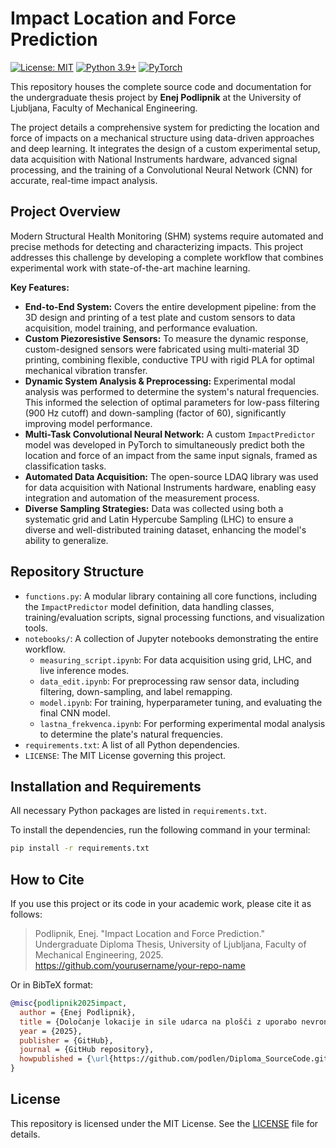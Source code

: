 # Impact Location and Force Prediction

[![License: MIT](https://img.shields.io/badge/License-MIT-yellow.svg)](https://opensource.org/licenses/MIT)
[![Python 3.9+](https://img.shields.io/badge/python-3.9+-blue.svg)](https://www.python.org/downloads/release/python-390/)
[![PyTorch](https://img.shields.io/badge/PyTorch-%23EE4C2C.svg?style=for-the-badge&logo=PyTorch&logoColor=white)](https://pytorch.org/)

This repository houses the complete source code and documentation for the undergraduate thesis project by **Enej Podlipnik** at the University of Ljubljana, Faculty of Mechanical Engineering.

The project details a comprehensive system for predicting the location and force of impacts on a mechanical structure using data-driven approaches and deep learning. It integrates the design of a custom experimental setup, data acquisition with National Instruments hardware, advanced signal processing, and the training of a Convolutional Neural Network (CNN) for accurate, real-time impact analysis.

## Project Overview

Modern Structural Health Monitoring (SHM) systems require automated and precise methods for detecting and characterizing impacts. This project addresses this challenge by developing a complete workflow that combines experimental work with state-of-the-art machine learning.

**Key Features:**

-   **End-to-End System:** Covers the entire development pipeline: from the 3D design and printing of a test plate and custom sensors to data acquisition, model training, and performance evaluation.
-   **Custom Piezoresistive Sensors:** To measure the dynamic response, custom-designed sensors were fabricated using multi-material 3D printing, combining flexible, conductive TPU with rigid PLA for optimal mechanical vibration transfer.
-   **Dynamic System Analysis & Preprocessing:** Experimental modal analysis was performed to determine the system's natural frequencies. This informed the selection of optimal parameters for low-pass filtering (900 Hz cutoff) and down-sampling (factor of 60), significantly improving model performance.
-   **Multi-Task Convolutional Neural Network:** A custom `ImpactPredictor` model was developed in PyTorch to simultaneously predict both the location and force of an impact from the same input signals, framed as classification tasks.
-   **Automated Data Acquisition:** The open-source LDAQ library was used for data acquisition with National Instruments hardware, enabling easy integration and automation of the measurement process.
-   **Diverse Sampling Strategies:** Data was collected using both a systematic grid and Latin Hypercube Sampling (LHC) to ensure a diverse and well-distributed training dataset, enhancing the model's ability to generalize.

## Repository Structure

-   `functions.py`: A modular library containing all core functions, including the `ImpactPredictor` model definition, data handling classes, training/evaluation scripts, signal processing functions, and visualization tools.
-   `notebooks/`: A collection of Jupyter notebooks demonstrating the entire workflow.
    -   `measuring_script.ipynb`: For data acquisition using grid, LHC, and live inference modes.
    -   `data_edit.ipynb`: For preprocessing raw sensor data, including filtering, down-sampling, and label remapping.
    -   `model.ipynb`: For training, hyperparameter tuning, and evaluating the final CNN model.
    -   `lastna_frekvenca.ipynb`: For performing experimental modal analysis to determine the plate's natural frequencies.
-   `requirements.txt`: A list of all Python dependencies.
-   `LICENSE`: The MIT License governing this project.

## Installation and Requirements

All necessary Python packages are listed in `requirements.txt`.

To install the dependencies, run the following command in your terminal:
```bash
pip install -r requirements.txt
```

## How to Cite

If you use this project or its code in your academic work, please cite it as follows:

> Podlipnik, Enej. "Impact Location and Force Prediction." Undergraduate Diploma Thesis, University of Ljubljana, Faculty of Mechanical Engineering, 2025. https://github.com/yourusername/your-repo-name

Or in BibTeX format:

```bibtex
@misc{podlipnik2025impact,
  author = {Enej Podlipnik},
  title = {Določanje lokacije in sile udarca na plošči z uporabo nevronskih mrež - Impact Location and Force Prediction},
  year = {2025},
  publisher = {GitHub},
  journal = {GitHub repository},
  howpublished = {\url{https://github.com/podlen/Diploma_SourceCode.git}}
}
```

## License

This repository is licensed under the MIT License. See the [LICENSE](LICENSE) file for details.
